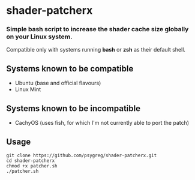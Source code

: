 # shader-patcherx
### Simple bash script to increase the shader cache size globally on your Linux system.

Compatible only with systems running **bash** or **zsh** as their default shell.

## Systems known to be compatible

- Ubuntu (base and official flavours)
- Linux Mint

## Systems known to be incompatible

- CachyOS (uses fish, for which I'm not currently able to port the patch)

## Usage

`git clone https://github.com/psygreg/shader-patcherx.git`\
`cd shader-patcherx`\
`chmod +x patcher.sh`\
`./patcher.sh`
